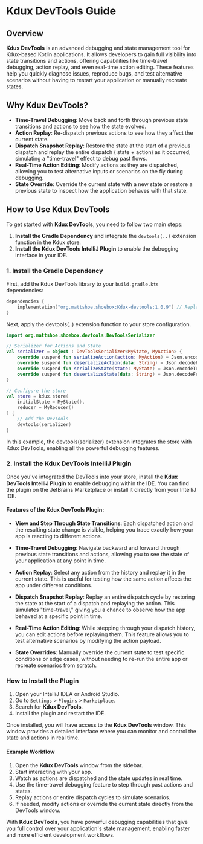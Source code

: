 # Kdux DevTools Guide

## Overview

**Kdux DevTools** is an advanced debugging and state management tool for Kdux-based Kotlin applications. It allows
developers to gain full visibility into state transitions and actions, offering capabilities like time-travel debugging,
action replay, and even real-time action editing. These features help you quickly diagnose issues, reproduce bugs, and
test alternative scenarios without having to restart your application or manually recreate states.

## Why Kdux DevTools?

- **Time-Travel Debugging**: Move back and forth through previous state transitions and actions to see how the state
  evolved.
- **Action Replay**: Re-dispatch previous actions to see how they affect the current state.
- **Dispatch Snapshot Replay**: Restore the state at the start of a previous dispatch and replay the entire dispatch (
  state + action) as it occurred, simulating a "time-travel" effect to debug past flows.
- **Real-Time Action Editing**: Modify actions as they are dispatched, allowing you to test alternative inputs or
  scenarios on the fly during debugging.
- **State Override**: Override the current state with a new state or restore a previous state to inspect how the
  application behaves with that state.

## How to Use Kdux DevTools

To get started with **Kdux DevTools**, you need to follow two main steps:

1. **Install the Gradle Dependency** and integrate the `devtools(..)` extension function in the Kdux store.
2. **Install the Kdux DevTools IntelliJ Plugin** to enable the debugging interface in your IDE.

### 1. Install the Gradle Dependency

First, add the Kdux DevTools library to your `build.gradle.kts` dependencies:

```kotlin
dependencies {
    implementation("org.mattshoe.shoebox:Kdux-devtools:1.0.9") // Replace with the correct version
}
```

Next, apply the devtools(..) extension function to your store configuration.

```kotlin
import org.mattshoe.shoebox.devtools.DevToolsSerializer

// Serializer for Actions and State
val serializer = object : DevToolsSerializer<MyState, MyAction> {
    override suspend fun serializeAction(action: MyAction) = Json.encodeToString(action)
    override suspend fun deserializeAction(data: String) = Json.decodeFromString(data)
    override suspend fun serializeState(state: MyState) = Json.encodeToString(state)
    override suspend fun deserializeState(data: String) = Json.decodeFromString(data)
}

// Configure the store
val store = kdux.store(
    initialState = MyState(),
    reducer = MyReducer()
) {
    // Add the DevTools
    devtools(serializer)
}
```

In this example, the devtools(serializer) extension integrates the store with Kdux DevTools, enabling all the powerful
debugging features.

### 2. Install the Kdux DevTools IntelliJ Plugin

Once you've integrated the DevTools into your store, install the **Kdux DevTools IntelliJ Plugin** to enable debugging
within the IDE. You can find the plugin on the JetBrains Marketplace or install it directly from your IntelliJ IDE.

#### Features of the Kdux DevTools Plugin:

- **View and Step Through State Transitions**: Each dispatched action and the resulting state change is visible, helping
  you trace exactly how your app is reacting to different actions.

- **Time-Travel Debugging**: Navigate backward and forward through previous state transitions and actions, allowing you
  to see the state of your application at any point in time.

- **Action Replay**: Select any action from the history and replay it in the current state. This is useful for testing
  how the same action affects the app under different conditions.

- **Dispatch Snapshot Replay**: Replay an entire dispatch cycle by restoring the state at the start of a dispatch and
  replaying the action. This simulates "time-travel," giving you a chance to observe how the app behaved at a specific
  point in time.

- **Real-Time Action Editing**: While stepping through your dispatch history, you can edit actions before replaying
  them. This feature allows you to test alternative scenarios by modifying the action payload.

- **State Overrides**: Manually override the current state to test specific conditions or edge cases, without needing to
  re-run the entire app or recreate scenarios from scratch.

### How to Install the Plugin

1. Open your IntelliJ IDEA or Android Studio.
2. Go to `Settings` > `Plugins` > `Marketplace`.
3. Search for **Kdux DevTools**.
4. Install the plugin and restart the IDE.

Once installed, you will have access to the **Kdux DevTools** window. This window provides a detailed interface where
you can monitor and control the state and actions in real time.

#### Example Workflow

1. Open the **Kdux DevTools** window from the sidebar.
2. Start interacting with your app.
3. Watch as actions are dispatched and the state updates in real time.
4. Use the time-travel debugging feature to step through past actions and states.
5. Replay actions or entire dispatch cycles to simulate scenarios.
6. If needed, modify actions or override the current state directly from the DevTools window.

With **Kdux DevTools**, you have powerful debugging capabilities that give you full control over your application's
state management, enabling faster and more efficient development workflows.
